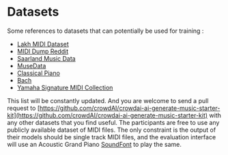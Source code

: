 # Datasets

Some references to datasets that can potentially be used for training :

* [Lakh MIDI Dataset](http://colinraffel.com/projects/lmd/)
* [MIDI Dump Reddit](https://www.reddit.com/r/datasets/comments/3akhxy/the_largest_midi_collection_on_the_internet/)
* [Saarland Music Data](http://resources.mpi-inf.mpg.de/SMD/SMD_MIDI-Audio-Piano-Music.html)
* [MuseData](http://musedata.stanford.edu/)
* [Classical Piano](http://www.piano-midi.de/)
* [Bach](http://www.jsbach.net/midi/)
* [Yamaha Signature MIDI Collection](http://www.yamahaden.com/midi-files)

This list will be constantly updated. And you are welcome to send a pull request to [https://github.com/crowdAI/crowdai-ai-generate-music-starter-kit](https://github.com/crowdAI/crowdai-ai-generate-music-starter-kit) with any other datasets that you find useful.
The participants are free to use any publicly available dataset of MIDI files.
The only constraint is the output of their models should be single track MIDI files, and the evaluation interface will use an Acoustic Grand Piano [SoundFont](https://github.com/mudcube/MIDI.js/blob/master/examples/soundfont/acoustic_grand_piano-mp3.js) to play the same.
